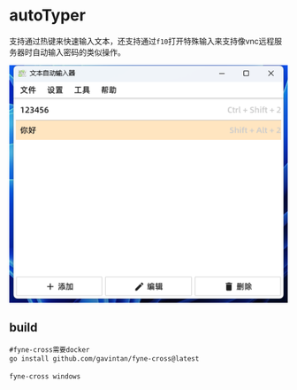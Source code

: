 # autoTyper

支持通过热键来快速输入文本，还支持通过`f10`打开特殊输入来支持像vnc远程服务器时自动输入密码的类似操作。

![image-20221221152108154](https://raw.githubusercontent.com/GavinTan/files/master/picgo/image-20221221152108154.png)

## build

~~~shell
#fyne-cross需要docker
go install github.com/gavintan/fyne-cross@latest

fyne-cross windows
~~~

